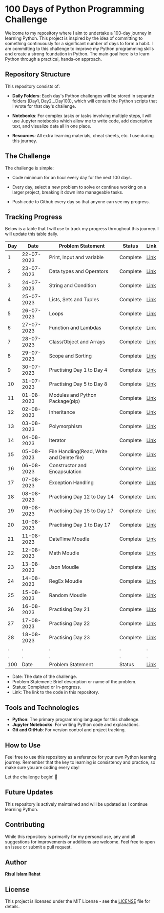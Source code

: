 # 100 Days of Python Programming Challenge

Welcome to my repository where I aim to undertake a 100-day journey in learning Python. This project is inspired by the idea of committing to something continuously for a significant number of days to form a habit. I am committing to this challenge to improve my Python programming skills and create a strong foundation in Python. The main goal here is to learn Python through a practical, hands-on approach.

## Repository Structure

This repository consists of:

- **Daily Folders**: Each day's Python challenges will be stored in separate folders (Day1, Day2...Day100), which will contain the Python scripts that I wrote for that day's challenge.

- **Notebooks**: For complex tasks or tasks involving multiple steps, I will use Jupyter notebooks which allow me to write code, add descriptive text, and visualize data all in one place.

- **Resources**: All extra learning materials, cheat sheets, etc. I use during this journey.

## The Challenge

The challenge is simple:

- Code minimum for an hour every day for the next 100 days.

- Every day, select a new problem to solve or continue working on a larger project, breaking it down into manageable tasks.

- Push code to Github every day so that anyone can see my progress.

## Tracking Progress

Below is a table that I will use to track my progress throughout this journey. I will update this table daily.

| Day | Date | Problem Statement | Status | Link |
|-----|------|-------------------|--------|------|
| 1 | 22-07-2023 | Print, Input and variable | Complete | [Link](./Day-1/) |
| 2 | 23-07-2023 | Data types and Operators | Complete | [Link](./Day-2/) |
| 3 | 24-07-2023 | String and Condition | Complete | [Link](./Day-3/) |
| 4 | 25-07-2023 | Lists, Sets and Tuples | Complete | [Link](./Day-4/) |
| 5 | 26-07-2023 | Loops | Complete | [Link](./Day-5/) |
| 6 | 27-07-2023 | Function and Lambdas | Complete | [Link](./Day-6/) |
| 7 | 28-07-2023 | Class/Object and Arrays | Complete | [Link](./Day-7/) |
| 8 | 29-07-2023 | Scope and Sorting | Complete | [Link](./Day-8/) |
| 9 | 30-07-2023 | Practising Day 1 to Day 4 | Complete | [Link](./Day-9/) |
| 10 | 31-07-2023 | Practising Day 5 to Day 8 | Complete | [Link](./Day-10/) |
| 11 | 01-08-2023 | Modules and Python Package(pip) | Complete | [Link](./Day-11/) |
| 12 | 02-08-2023 | Inheritance | Complete | [Link](./Day-12/) |
| 13 | 03-08-2023 | Polymorphism | Complete | [Link](./Day-13/) |
| 14 | 04-08-2023 | Iterator | Complete | [Link](./Day-14/) |
| 15 | 05-08-2023 | File Handling(Read, Write and Delete file) | Complete | [Link](./Day-15/) |
| 16 | 06-08-2023 | Constructor and Encapsulation | Complete | [Link](./Day-16/) |
| 17 | 07-08-2023 | Exception Handling | Complete | [Link](./Day-17/) |
| 18 | 08-08-2023 | Practising Day 12 to Day 14 | Complete | [Link](./Day-18/) |
| 19 | 09-08-2023 | Practising Day 15 to Day 17 | Complete | [Link](./Day-19/) |
| 20 | 10-08-2023 | Practising Day 1 to Day 17 | Complete | [Link](./Day-20/) |
| 21 | 11-08-2023 | DateTime Moudle | Complete | [Link](./Day-21/) |
| 22 | 12-08-2023 | Math Moudle | Complete | [Link](./Day-22/) |
| 23 | 13-08-2023 | Json Moudle | Complete | [Link](./Day-23/) |
| 24 | 14-08-2023 | RegEx Moudle | Complete | [Link](./Day-24/) |
| 25 | 15-08-2023 | Random Moudle | Complete | [Link](./Day-25/) |
| 26 | 16-08-2023 | Practising Day 21 | Complete | [Link](./Day-26/) |
| 27 | 17-08-2023 | Practising Day 22 | Complete | [Link](./Day-27/) |
| 28 | 18-08-2023 | Practising Day 23 | Complete | [Link](./Day-28/) |
| . | .    | .                 | .      | .    |
| . | .    | .                 | .      | .    |
| 100 | Date | Problem Statement | Status | [Link](#) |

* Date: The date of the challenge.
* Problem Statement: Brief description or name of the problem.
* Status: Completed or In-progress.
* Link: The link to the code in this repository.

## Tools and Technologies

- **Python**: The primary programming language for this challenge.
- **Jupyter Notebooks**: For writing Python code and explanations.
- **Git and GitHub**: For version control and project tracking.

## How to Use

Feel free to use this repository as a reference for your own Python learning journey. Remember that the key to learning is consistency and practice, so make sure you are coding every day!

Let the challenge begin! 🚀

## Future Updates

This repository is actively maintained and will be updated as I continue learning Python. 

## Contributing

While this repository is primarily for my personal use, any and all suggestions for improvements or additions are welcome. Feel free to open an issue or submit a pull request.

## Author

**Risul Islam Rahat**

## License

This project is licensed under the MIT License - see the [LICENSE](LICENSE) file for details.